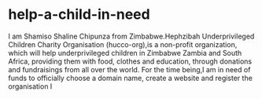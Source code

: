 # help-a-child-in-need
I am Shamiso Shaline Chipunza from Zimbabwe.Hephzibah Underprivileged Children Charity Organisation (hucco-org),is a non-profit organization, which will help underprivileged children in Zimbabwe Zambia and South Africa, providing them with food, clothes and education, through donations and fundraisings from all over the world. For the time being,I am in need of funds to officially choose a domain name, create a website and register the organisation 
I
